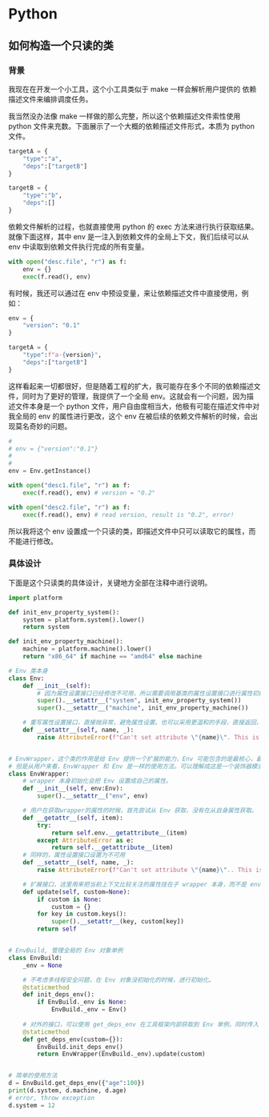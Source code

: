 # Python

## 如何构造一个只读的类

### 背景

我现在在开发一个小工具，这个小工具类似于 make 一样会解析用户提供的 依赖描述文件来编排调度任务。

我当然没办法像 make 一样做的那么完整，所以这个依赖描述文件索性使用 python 文件来充数。下面展示了一个大概的依赖描述文件形式，本质为 python 文件。
```python
targetA = {
    "type":"a",
    "deps":["targetB"]
}

targetB = {
    "type":"b",
    "deps":[]
}
```

依赖文件解析的过程，也就直接使用 python 的 exec 方法来进行执行获取结果。就像下面这样，其中 env 是一注入到依赖文件的全局上下文，我们后续可以从 env 中读取到依赖文件执行完成的所有变量。

```python
with open("desc.file", "r") as f:
    env = {}
    exec(f.read(), env)
```

有时候，我还可以通过在 env 中预设变量，来让依赖描述文件中直接使用，例如：

```python
env = {
    "version": "0.1"
}
```

```python
targetA = {
    "type":f"a-{version}",
    "deps":["targetB"]
}
```

这样看起来一切都很好，但是随着工程的扩大，我可能存在多个不同的依赖描述文件，同时为了更好的管理，我提供了一个全局 env。这就会有一个问题，因为描述文件本身是一个 python 文件，用户自由度相当大，他极有可能在描述文件中对我全局的 env 的属性进行更改，这个 env 在被后续的依赖文件解析的时候，会出现莫名奇妙的问题。

```python
#
# env = {"version":"0.1"}
#
#
env = Env.getInstance() 

with open("desc1.file", "r") as f:
    exec(f.read(), env) # version = "0.2"

with open("desc2.file", "r") as f:
    exec(f.read(), env) # read version, result is "0.2", error!
```

所以我将这个 env 设置成一个只读的类，即描述文件中只可以读取它的属性，而不能进行修改。

### 具体设计

下面是这个只读类的具体设计，关键地方全部在注释中进行说明。

```python
import platform

def init_env_property_system():
    system = platform.system().lower()
    return system

def init_env_property_machine():
    machine = platform.machine().lower()
    return "x86_64" if machine == "amd64" else machine

# Env 类本身
class Env:
    def __init__(self):
        # 因为属性设置接口已经修改不可用，所以需要调用基类的属性设置接口进行属性初始化。
        super().__setattr__("system", init_env_property_system())
        super().__setattr__("machine", init_env_property_machine())

    # 重写属性设置接口，直接抛异常，避免属性设置。也可以采用更温和的手段，直接返回，反正不要直接修改属性就行了。
    def __setattr__(self, name, _):
        raise AttributeError(f"Can't set attribute \"{name}\". This is a read-only class.")


# EnvWrapper，这个类的作用是给 Env 提供一个扩展的能力，Env 可能包含的是最核心，最通用的全局属性或者方法，但是我们在某一次 exec 的时候，可能需要注入一些当前上下文需要的变量，EnvWrapper 会将当前上下文变量与 Env 本身组合暴露，而不污染 Env 本身。
# 但是从用户来看，EnvWrapper 和 Env 是一样的使用方法。可以理解成这是一个装饰器模式之类的。
class EnvWrapper:
    # wrapper 本身初始化会把 Env 设置成自己的属性。
    def __init__(self, env:Env):
        super().__setattr__("env", env)

    # 用户在获取wrapper的属性的时候，首先尝试从 Env 获取，没有在从自身属性获取。
    def __getattr__(self, item):
        try:
            return self.env.__getattribute__(item)
        except AttributeError as e:
            return self.__getattribute__(item)
    # 同样的，属性设置接口设置为不可用
    def __setattr__(self, name, _):
        raise AttributeError(f"Can't set attribute \"{name}\".. This is a read-only class.")

    # 扩展接口，这里用来把当前上下文比较关注的属性挂在子 wrapper 本身，而不是 env 上。
    def update(self, custom=None):
        if custom is None:
            custom = {}
        for key in custom.keys():
            super().__setattr__(key, custom[key])
        return self


# EnvBuild, 管理全局的 Env 对象单例
class EnvBuild:
    _env = None

    # 不考虑多线程安全问题，在 Env 对象没初始化的时候，进行初始化。
    @staticmethod
    def init_deps_env():
        if EnvBuild._env is None:
            EnvBuild._env = Env()
    
    # 对外的接口，可以使用 get_deps_env 在工具框架内部获取到 Env 单例，同时传入 custom 参数来扩展 env 属性。
    @staticmethod
    def get_deps_env(custom={}):
        EnvBuild.init_deps_env()
        return EnvWrapper(EnvBuild._env).update(custom)


# 简单的使用方法
d = EnvBuild.get_deps_env({"age":100})
print(d.system, d.machine, d.age)
# error, throw exception
d.system = 12
```